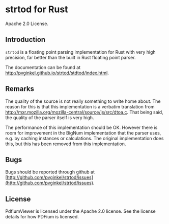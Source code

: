 # strtod for Rust

Apache 2.0 License.

## Introduction

`strtod` is a floating point parsing implementation for Rust with very
high precision, far better than the built in Rust floating point parser.

The documentation can be found at http://pvginkel.github.io/strtod/stdtod/index.html.

## Remarks

The quality of the source is not really something to write home about.
The reason for this is that this implementation is a verbatim translation
from http://mxr.mozilla.org/mozilla-central/source/js/src/dtoa.c.
That being said, the quality of the parser itself is very high.

The performance of this implementation should be OK. However there is room
for improvement in the BigNum implementation that the parser uses, e.g.
by caching instances or calculations. The original implementation does
this, but this has been removed from this implementation.

## Bugs

Bugs should be reported through github at
[http://github.com/pvginkel/strtod/issues](http://github.com/pvginkel/strtod/issues).

## License

PdfiumViewer is licensed under the Apache 2.0 license. See the license details for how PDFium is licensed.